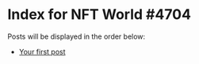 # Index for NFT World #4704
Posts will be displayed in the order below:

- [Your first post](./001-first.md)


